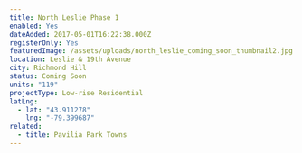 ```yaml
---
title: North Leslie Phase 1
enabled: Yes
dateAdded: 2017-05-01T16:22:38.000Z
registerOnly: Yes
featuredImage: /assets/uploads/north_leslie_coming_soon_thumbnail2.jpg
location: Leslie & 19th Avenue
city: Richmond Hill
status: Coming Soon
units: "119"
projectType: Low-rise Residential
latLng:
  - lat: "43.911278"
    lng: "-79.399687"
related:
  - title: Pavilia Park Towns
---
```

